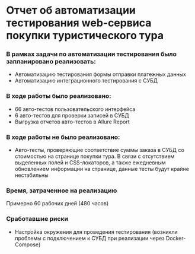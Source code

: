 # Отчет об автоматизации тестирования web-сервиса покупки туристического тура

### В рамках задачи по автоматизации тестирования было запланировано реализовать:

- Автоматизацию тестирования формы отправки платежных данных
- Автоматизацию интеграционного тестирования с СУБД

### В ходе работы было реализовано:

- 66 авто-тестов пользовательского интерфейса
- 6 авто-тестов для проверки записей в СУБД
- Выгрузка отчетов авто-тестов в Allure Report

### В ходе работы не было реализовано:
- Авто-тесты, проверяющие соответствие суммы заказа в СУБД со стоимостью на странице покупки тура. В связи с отсутствием
  выделенных полей и CSS-локаторов, а также ежедневным обновлением информации на странице, данные тесты будут крайне нестабильны

### Время, затраченное на реализацию
Примерно 60 рабочих дней (480 часов)

### Сработавшие риски

- Настройка окружения для проведения тестирования (возникли проблемы с подключением к СУБД при реализации через Docker-Compose)




